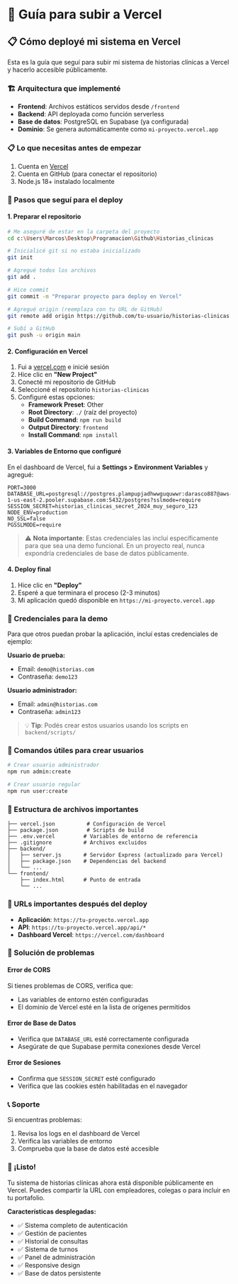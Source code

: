 # 🚀 Guía para subir a Vercel

## 📋 Cómo deployé mi sistema en Vercel

Esta es la guía que seguí para subir mi sistema de historias clínicas a Vercel y hacerlo accesible públicamente.

### 🏗️ Arquitectura que implementé

- **Frontend**: Archivos estáticos servidos desde `/frontend`
- **Backend**: API deployada como función serverless
- **Base de datos**: PostgreSQL en Supabase (ya configurada)
- **Dominio**: Se genera automáticamente como `mi-proyecto.vercel.app`

### 📋 Lo que necesitas antes de empezar

1. Cuenta en [Vercel](https://vercel.com)
2. Cuenta en GitHub (para conectar el repositorio)
3. Node.js 18+ instalado localmente

### 🔧 Pasos que seguí para el deploy

#### 1. Preparar el repositorio

```bash
# Me aseguré de estar en la carpeta del proyecto
cd c:\Users\Marcos\Desktop\Programacion\Github\Historias_clinicas

# Inicialicé git si no estaba inicializado
git init

# Agregué todos los archivos
git add .

# Hice commit
git commit -m "Preparar proyecto para deploy en Vercel"

# Agregué origin (reemplaza con tu URL de GitHub)
git remote add origin https://github.com/tu-usuario/historias-clinicas.git

# Subí a GitHub
git push -u origin main
```

#### 2. Configuración en Vercel

1. Fui a [vercel.com](https://vercel.com) e inicié sesión
2. Hice clic en **"New Project"**
3. Conecté mi repositorio de GitHub
4. Seleccioné el repositorio `historias-clinicas`
5. Configuré estas opciones:
   - **Framework Preset**: Other
   - **Root Directory**: `./` (raíz del proyecto)
   - **Build Command**: `npm run build`
   - **Output Directory**: `frontend`
   - **Install Command**: `npm install`

#### 3. Variables de Entorno que configuré

En el dashboard de Vercel, fui a **Settings > Environment Variables** y agregué:

```
PORT=3000
DATABASE_URL=postgresql://postgres.plampupjadhwwguquwwr:darasco887@aws-1-us-east-2.pooler.supabase.com:5432/postgres?sslmode=require
SESSION_SECRET=historias_clinicas_secret_2024_muy_seguro_123
NODE_ENV=production
NO_SSL=false
PGSSLMODE=require
```

> ⚠️ **Nota importante**: Estas credenciales las incluí específicamente para que sea una demo funcional. En un proyecto real, nunca expondría credenciales de base de datos públicamente.

#### 4. Deploy final

1. Hice clic en **"Deploy"**
2. Esperé a que terminara el proceso (2-3 minutos)
3. Mi aplicación quedó disponible en `https://mi-proyecto.vercel.app`

### 🎯 Credenciales para la demo

Para que otros puedan probar la aplicación, incluí estas credenciales de ejemplo:

**Usuario de prueba:**
- Email: `demo@historias.com`
- Contraseña: `demo123`

**Usuario administrador:**
- Email: `admin@historias.com`  
- Contraseña: `admin123`

> 💡 **Tip**: Podés crear estos usuarios usando los scripts en `backend/scripts/`

### 🔧 Comandos útiles para crear usuarios

```bash
# Crear usuario administrador
npm run admin:create

# Crear usuario regular
npm run user:create
```

### 📁 Estructura de archivos importantes

```
├── vercel.json          # Configuración de Vercel
├── package.json         # Scripts de build
├── .env.vercel         # Variables de entorno de referencia
├── .gitignore          # Archivos excluidos
├── backend/
│   ├── server.js       # Servidor Express (actualizado para Vercel)
│   ├── package.json    # Dependencias del backend
│   └── ...
└── frontend/
    ├── index.html      # Punto de entrada
    └── ...
```

### 🚀 URLs importantes después del deploy

- **Aplicación**: `https://tu-proyecto.vercel.app`
- **API**: `https://tu-proyecto.vercel.app/api/*`
- **Dashboard Vercel**: `https://vercel.com/dashboard`

### 🐛 Solución de problemas

#### Error de CORS
Si tienes problemas de CORS, verifica que:
- Las variables de entorno estén configuradas
- El dominio de Vercel esté en la lista de orígenes permitidos

#### Error de Base de Datos
- Verifica que `DATABASE_URL` esté correctamente configurada
- Asegúrate de que Supabase permita conexiones desde Vercel

#### Error de Sesiones
- Confirma que `SESSION_SECRET` esté configurado
- Verifica que las cookies estén habilitadas en el navegador

### 📞 Soporte

Si encuentras problemas:
1. Revisa los logs en el dashboard de Vercel
2. Verifica las variables de entorno
3. Comprueba que la base de datos esté accesible

### 🎉 ¡Listo!

Tu sistema de historias clínicas ahora está disponible públicamente en Vercel. Puedes compartir la URL con empleadores, colegas o para incluir en tu portafolio.

**Características desplegadas:**
- ✅ Sistema completo de autenticación
- ✅ Gestión de pacientes
- ✅ Historial de consultas
- ✅ Sistema de turnos
- ✅ Panel de administración
- ✅ Responsive design
- ✅ Base de datos persistente